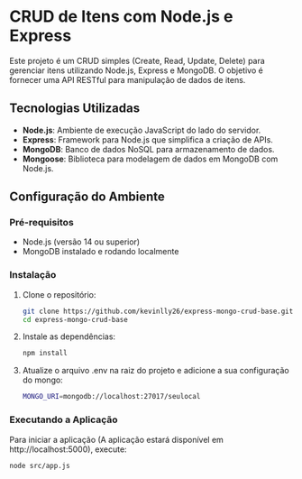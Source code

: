 # CRUD de Itens com Node.js e Express

Este projeto é um CRUD simples (Create, Read, Update, Delete) para gerenciar itens utilizando Node.js, Express e MongoDB. O objetivo é fornecer uma API RESTful para manipulação de dados de itens.

## Tecnologias Utilizadas

- **Node.js**: Ambiente de execução JavaScript do lado do servidor.
- **Express**: Framework para Node.js que simplifica a criação de APIs.
- **MongoDB**: Banco de dados NoSQL para armazenamento de dados.
- **Mongoose**: Biblioteca para modelagem de dados em MongoDB com Node.js.

## Configuração do Ambiente

### Pré-requisitos

- Node.js (versão 14 ou superior)
- MongoDB instalado e rodando localmente

### Instalação

1. Clone o repositório:

   ```bash
   git clone https://github.com/kevinlly26/express-mongo-crud-base.git
   cd express-mongo-crud-base

2. Instale as dependências:

   ```bash
   npm install 

3. Atualize o arquivo .env na raiz do projeto e adicione a sua configuração do mongo:

   ```bash
   MONGO_URI=mongodb://localhost:27017/seulocal

### Executando a Aplicação

Para iniciar a aplicação (A aplicação estará disponível em http://localhost:5000), execute:

   ```bash
   node src/app.js
